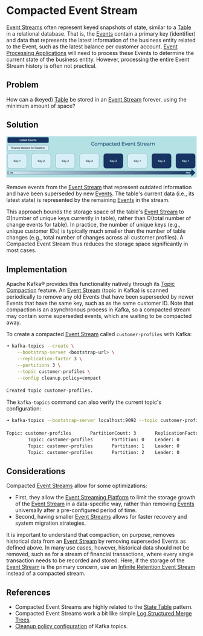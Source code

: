 # Compacted Event Stream
[Event Streams](../event-stream/event-stream.md) often represent keyed snapshots of state, similar to a [Table](../table/state-table.md) in a relational database. That is, the [Events](../event/event.md) contain a primary key (identifier) and data that represents the latest information of the business entity related to the Event, such as the latest balance per customer account. [Event Processing Applications](../event-processing/event-processing-application.md) will need to process these Events to determine the current state of the business entity. However, processing the entire Event Stream history is often not practical.

## Problem
How can a (keyed) [Table](../table/state-table.md) be stored in an [Event Stream](../event-stream/event-stream.md) forever, using the minimum amount of space?

## Solution
![compacted-event-stream](../img/compacted-event-stream.png)

Remove events from the [Event Stream](../event-stream/event-stream.md) that represent outdated information and have been superseded by new [Events](../event/event.md). The table's current data (i.e., its latest state) is represented by the remaining [Events](../event/event.md) in the stream.

This approach bounds the storage space of the table's [Event Stream](../event-stream/event-stream.md) to Θ(number of unique keys currently in table), rather than Θ(total number of change events for table). In practice, the number of unique keys (e.g., unique customer IDs) is typically much smaller than the number of table changes (e.g., total number of changes across all customer profiles). A Compacted Event Stream thus reduces the storage space significantly in most cases.

## Implementation
Apache Kafka® provides this functionality natively through its [Topic Compaction](https://kafka.apache.org/documentation/#compaction) feature. An [Event Stream](../event-stream/event-stream.md) (topic in Kafka) is scanned periodically to remove any old Events that have been superseded by newer Events that have the same key, such as as the same customer ID. Note that compaction is an asynchronous process in Kafka, so a compacted stream may contain some superseded events, which are waiting to be compacted away.

To create a compacted [Event Stream](../event-stream/event-stream.md) called `customer-profiles` with Kafka:
```bash
➜ kafka-topics --create \
    --bootstrap-server <bootstrap-url> \
    --replication-factor 3 \
    --partitions 3 \
    --topic customer-profiles \
    --config cleanup.policy=compact

Created topic customer-profiles.
```

The `kafka-topics` command can also verify the current topic's configuration:
```bash
➜ kafka-topics --bootstrap-server localhost:9092 --topic customer-profiles --describe

Topic: customer-profiles       PartitionCount: 3       ReplicationFactor: 1    Configs: cleanup.policy=compact,segment.bytes=1073741824
        Topic: customer-profiles       Partition: 0    Leader: 0       Replicas: 0     Isr: 0  Offline:
        Topic: customer-profiles       Partition: 1    Leader: 0       Replicas: 0     Isr: 0  Offline:
        Topic: customer-profiles       Partition: 2    Leader: 0       Replicas: 0     Isr: 0  Offline:
```

## Considerations
Compacted [Event Streams](../event-stream/event-stream.md) allow for some optimizations:

* First, they allow the [Event Streaming Platform](../event-stream/event-streaming-platform.md) to limit the storage growth of the [Event Stream](../event-stream/event-stream.md) in a data-specific way, rather than removing [Events](../event/event.md) universally after a pre-configured period of time.
* Second, having smaller [Event Streams](../event-stream/event-stream.md) allows for faster recovery and system migration strategies.

It is important to understand that compaction, on purpose, removes historical data from an [Event Stream](../event-stream/event-stream.md) by removing superseded Events as defined above. In many use cases, however, historical data should not be removed, such as for a stream of financial transactions, where every single transaction needs to be recorded and stored. Here, if the storage of the [Event Stream](../event-stream/event-stream.md) is the primary concern, use an [Infinite Retention Event Stream](infinite-retention-event-stream.md) instead of a compacted stream.

## References
* Compacted Event Streams are highly related to the [State Table](../table/state-table.md) pattern.
* Compacted Event Streams work a bit like simple [Log Structured Merge Trees](http://www.benstopford.com/2015/02/14/log-structured-merge-trees/).
* [Cleanup policy configuration](https://docs.confluent.io/platform/current/installation/configuration/topic-configs.html#topicconfigs_cleanup.policy) of Kafka topics.
